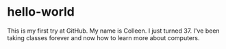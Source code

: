 # hello-world
This is my first try at GitHub.
My name is Colleen. I just turned 37. I've been taking classes forever and now how to learn more about computers.
